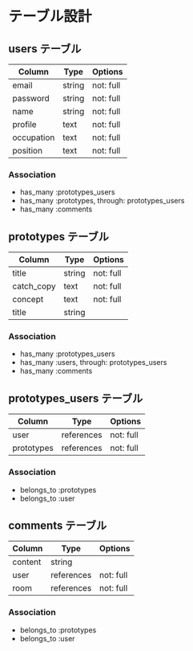 # テーブル設計

## users テーブル

| Column   | Type   | Options     |
| -------- | ------ | ----------- |
| email    | string | not: full   |
| password | string | not: full   |
| name     | string | not: full   |
| profile  | text   | not: full   |
|occupation| text   | not: full   |
| position | text   | not: full   |

### Association

- has_many :prototypes_users
- has_many :prototypes, through: prototypes_users
- has_many :comments

## prototypes テーブル

| Column   | Type     | Options     |
| ------   | ------   | ----------- |
| title    | string   | not: full   |
|catch_copy| text     | not: full   |
| concept  | text     | not: full   |
| title    | string   |             |


### Association

- has_many :prototypes_users
- has_many :users, through: prototypes_users
- has_many :comments

## prototypes_users テーブル

| Column | Type       | Options                        |
| ------ | ---------- | ------------------------------ |
|  user    | references | not: full   |
|prototypes| references | not: full   |

### Association

- belongs_to :prototypes
- belongs_to :user

## comments テーブル

| Column  | Type       | Options                        |
| ------- | ---------- | ------------------------------ |
| content | string     |                                |
| user    | references | not: full                      |
| room    | references | not: full                      |

### Association

- belongs_to :prototypes 
- belongs_to :user